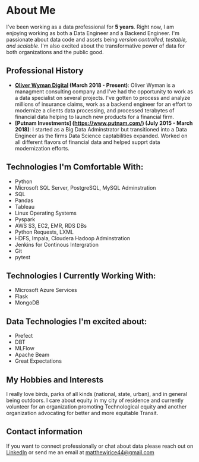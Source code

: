 # About Me
I've been working as a data professional for **5 years**. Right now, I am enjoying working as both a Data Engineer and a Backend Engineer. I'm passionate about data code and assets being *version controlled, testable, and scalable*. I'm also excited about the transformative power of data for both organizations and the public good.

## Professional History
* **[Oliver Wyman Digital](https://www.oliverwyman.com/our-expertise/capabilities/digital.html) (March 2018 - Present)**: Oliver Wyman is a managment consulting company and I've had the opportunity to work as a data specialist on several projects. I've gotten to process and analyze millions of insurance claims, work as a backend engineer for an effort to modernize a clients data processing, and processed terabytes of financial data helping to launch new products for a financial firm.
* **[Putnam Investments] (https://www.putnam.com/) (July 2015 - March 2018)**: I started as a Big Data Adminstrator but transitioned into a Data Engineer as the firms Data Science captabilities expanded. Worked on all different flavors of financial data and helped supprt data modernization efforts.

## Technologies I'm Comfortable With:
* Python
* Microsoft SQL Server, PostgreSQL, MySQL Adminstration
* SQL
* Pandas
* Tableau
* Linux Operating Systems
* Pyspark
* AWS S3, EC2, EMR, RDS DBs
* Python Requests, LXML
* HDFS, Impala, Cloudera Hadoop Adminstration
* Jenkins for Continous Intergration
* Git
* pytest

## Technologies I Currently Working With:
* Microsoft Azure Services
* Flask
* MongoDB

## Data Technologies I'm excited about:
* Prefect
* DBT
* MLFlow
* Apache Beam
* Great Expectations

## My Hobbies and Interests
I really love birds, parks of all kinds (national, state, urban), and in general being outdoors. I care about equity in my city of residence and currently volunteer for an organization promoting Technological equity and another organization advocating for better and more equitable Transit.

## Contact information
If you want to connect professionally or chat about data please reach out on [LinkedIn](https://www.linkedin.com/in/matthew-rice-06179663/) or send me an email at <matthewjrice44@gmail.com>

